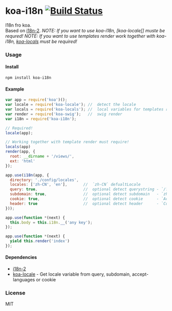 # koa-i18n [![Build Status](https://travis-ci.org/fundon/koa-i18n.svg)](https://travis-ci.org/fundon/koa-i18n)

  I18n fro koa.    
  Based on [i18n-2][].
  *NOTE: If you want to use koa-i18n, [koa-locale[] muste be requred!*
  *NOTE: If you want to use templates render work together with koa-i18n, [koa-locals][] must be required!*


### Usage

#### Install

```
npm install koa-i18n
```

#### Example

```js
var app = require('koa')();
var locale = require('koa-locale'); //  detect the locale
var locals = require('koa-locals'); //  local variables for templates render
var render = require('koa-swig');   //  swig render
var i18n = require('koa-i18n');

// Required! 
locale(app);

// Working together with template render must require!
locals(app)
render(app, {
  root: __dirname + '/views/',
  ext: 'html'
});

app.use(i18n(app, {
  directory: './config/locales',
  locales: ['zh-CN', 'en'],       //  `zh-CN` defualtLocale
  query: true,                    //  optional detect querystring - `/?lang=en-US`
  subdomain: true,                //  optional detect subdomain   - `zh-CN.koajs.com`
  cookie: true,                   //  optional detect cookie      - `Accept-Language: zh-CN,zh;q=0.5`
  header: true                    //  optional detect header      - `Cookie: lang=zh-TW`
}));

app.use(function *(next) {
  this.body = this.i18n.__('any key');
});

app.use(function *(next) {
  yield this.render('index')
});
```


#### Dependencies

* [i18n-2][]
* [koa-locale][] - Get locale variable from query, subdomain, accept-languages or cookie


### License

MIT


[i18n-2]: https://github.com/jeresig/i18n-node-2
[koa-locale]: https://github.com/fundon/koa-locale
[koa-locals]: https://github.com/fundon/koa-locals
